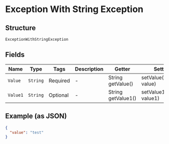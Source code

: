 
# Exception With String Exception

## Structure

`ExceptionWithStringException`

## Fields

| Name | Type | Tags | Description | Getter | Setter |
|  --- | --- | --- | --- | --- | --- |
| `Value` | `String` | Required | - | String getValue() | setValue(String value) |
| `Value1` | `String` | Optional | - | String getValue1() | setValue1(String value1) |

## Example (as JSON)

```json
{
  "value": "test"
}
```

